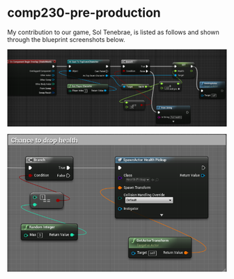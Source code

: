 # comp230-pre-production

My contribution to our game, Sol Tenebrae, is listed as follows and shown through the blueprint screenshots below. 

![Healthpickup](https://raw.githubusercontent.com/Klumz/comp230-pre-production/master/Healthpickup.png)

![Healthdrop](https://raw.githubusercontent.com/Klumz/comp230-pre-production/master/Healthdrop.png)
